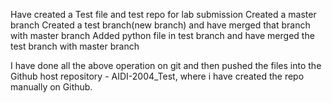 Have created a Test file and test repo for lab submission
Created a master branch
Created a test branch(new branch) and have merged that branch with master branch
Added python file in test branch and have merged the test branch with master branch

I have done all the above operation on git and then pushed the files into the Github host repository - AIDI-2004_Test, where i have created the repo manually on Github.